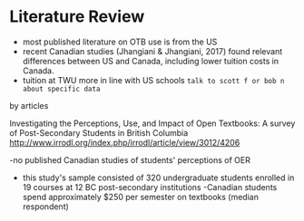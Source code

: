 # Literature Review

- most published literature on OTB use is from the US
- recent Canadian studies (Jhangiani & Jhangiani, 2017) found relevant differences between US and Canada, including lower tuition costs in Canada.
- tuition at TWU more in line with US schools `talk to scott f or bob n about specific data`


by articles

Investigating the Perceptions, Use, and Impact of Open Textbooks: A survey of Post-Secondary Students in British Columbia
http://www.irrodl.org/index.php/irrodl/article/view/3012/4206

-no published Canadian studies of students' perceptions of OER
- this study's sample consisted of 320 undergraduate students enrolled in 19 courses at 12 BC post-secondary institutions
-Canadian students spend approximately $250 per semester on textbooks (median respondent)
